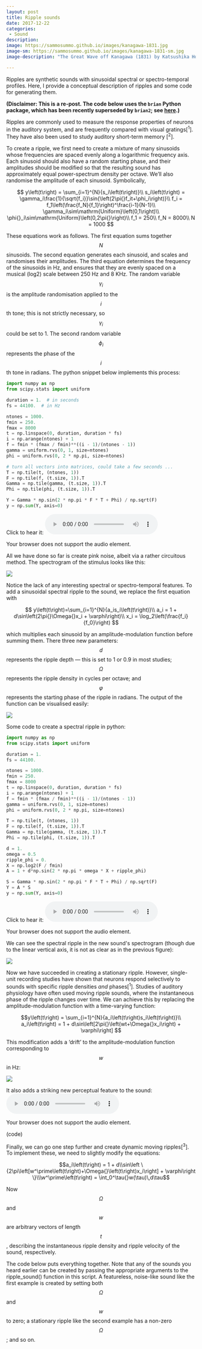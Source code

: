 ```yaml
---
layout: post
title: Ripple sounds
date: 2017-12-22
categories:
 - Sound
description:
image: https://sammosummo.github.io/images/kanagawa-1831.jpg
image-sm: https://sammosummo.github.io/images/kanagawa-1831-sm.jpg
image-description: "The Great Wave off Kanagawa (1831) by Katsushika Hokusai"

---
```


Ripples are synthetic sounds with sinusoidal spectral or spectro-temporal profiles. Here, I provide a conceptual description of ripples and some code for generating them.

**(Disclaimer: This is a re-post. The code below uses the `brian` Python package, which has been recently superseded by `brian2`; see [here](http://briansimulator.org).)**

Ripples are commonly used to measure the response properties of neurons in the auditory system, and are frequently compared with visual gratings[<sup>1</sup>]. They have also been used to study auditory short-term memory [<sup>2</sup>].

To create a ripple, we first need to create a mixture of many sinusoids whose frequencies are spaced evenly along a logarithmic frequency axis. Each sinusoid should also have a random starting phase, and their amplitudes should be modified so that the resulting sound has approximately equal power-spectrum density per octave. We’ll also randomise the amplitude of each sinusoid. Symbolically,

$$
y\left(t\right) = \sum_{i=1}^{N}{s_i\left(t\right)}\\
s_i\left(t\right) = \gamma_i\frac{1}{\sqrt{f_i}}\sin{\left(2\pi{}f_it+\phi_i\right)}\\
f_i = f_1\left(\frac{f_N}{f_1}\right)^\frac{i-1}{N-1}\\
\gamma_i\sim\mathrm{Uniform}\left(0,1\right)\\
\phi{}_i\sim\mathrm{Uniform}\left(0,2\pi{}\right)\\
f_1 = 250\\
f_N = 8000\\
N = 1000
$$

These equations work as follows. The first equation sums together $$N$$ sinusoids. The second equation generates each sinusoid, and scales and randomises their amplitudes. The third equation determines the frequency of the sinusoids in Hz, and ensures that they are evenly spaced on a musical (log2) scale between 250 Hz and 8 KHz. The random variable $$\gamma_i$$ is the amplitude randomisation applied to the $$i$$th tone; this is not strictly necessary, so $$\gamma_i$$ could be set to 1. The second random variable $$\phi_i$$ represents the phase of the $$i$$th tone in radians. The python snippet below implements this process:

~~~ python
import numpy as np
from scipy.stats import uniform

duration = 1.  # in seconds
fs = 44100.  # in Hz

ntones = 1000.
fmin = 250.
fmax = 8000
t = np.linspace(0, duration, duration * fs)
i = np.arange(ntones) + 1
f = fmin * (fmax / fmin)**((i - 1)/(ntones - 1))
gamma = uniform.rvs(0, 1, size=ntones)
phi = uniform.rvs(0, 2 * np.pi, size=ntones)

# turn all vectors into matrices, could take a few seconds ...
T = np.tile(t, (ntones, 1))
F = np.tile(f, (t.size, 1)).T
Gamma = np.tile(gamma, (t.size, 1)).T
Phi = np.tile(phi, (t.size, 1)).T

Y = Gamma * np.sin(2 * np.pi * F * T + Phi) / np.sqrt(F)
y = np.sum(Y, axis=0)
~~~

Click to hear it: <audio controls="controls"><source type="audio/wav" src="https://sammosummo.github.io/sounds/ripple_1.wav"></source><p>Your browser does not support the audio element.</p></audio></center>

All we have done so far is create pink noise, albeit via a rather circuitous method. The spectrogram of the stimulus looks like this:

![](https://sammosummo.github.io/images/ripple_1_specgram.png)

Notice the lack of any interesting spectral or spectro-temporal features. To add a sinusoidal spectral ripple to the sound, we replace the first equation with

$$
y\left(t\right)=\sum_{i=1}^{N}{a_is_i\left(t\right)}\\
a_i = 1 + d\sin\left(2\pi{}\Omega{}x_i + \varphi\right)\\
x_i = \log_2\left(\frac{f_i}{f_0}\right)
$$

which multiplies each sinusoid by an amplitude-modulation function before summing them. There three new parameters: $$d$$ represents the ripple depth — this is set to 1 or 0.9 in most studies; $$\Omega$$ represents the ripple density in cycles per octave; and $$\varphi$$ represents the starting phase of the ripple in radians. The output of the function can be visualised easily:

![](https://sammosummo.github.io/images/ripple_2_env.png)

Some code to create a spectral ripple in python:

~~~python
import numpy as np
from scipy.stats import uniform

duration = 1.
fs = 44100.

ntones = 1000.
fmin = 250.
fmax = 8000
t = np.linspace(0, duration, duration * fs)
i = np.arange(ntones) + 1
f = fmin * (fmax / fmin)**((i - 1)/(ntones - 1))
gamma = uniform.rvs(0, 1, size=ntones)
phi = uniform.rvs(0, 2 * np.pi, size=ntones)

T = np.tile(t, (ntones, 1))
F = np.tile(f, (t.size, 1)).T
Gamma = np.tile(gamma, (t.size, 1)).T
Phi = np.tile(phi, (t.size, 1)).T

d = 1.
omega = 0.5
ripple_phi = 0.
X = np.log2(F / fmin)
A = 1 + d*np.sin(2 * np.pi * omega * X + ripple_phi)

S = Gamma * np.sin(2 * np.pi * F * T + Phi) / np.sqrt(F)
Y = A * S
y = np.sum(Y, axis=0)
~~~

Click to hear it: <audio controls="controls"><source type="audio/wav" src="https://sammosummo.github.io/sounds/ripple_2.wav"></source><p>Your browser does not support the audio element.</p></audio></center>

We can see the spectral ripple in the new sound's spectrogram (though due to the linear vertical axis, it is not as clear as in the previous figure):

![](https://sammosummo.github.io/images/ripple_2_specgram.png)

Now we have succeeded in creating a stationary ripple. However, single-unit recording studies have shown that neurons respond selectively to sounds with specific ripple densities <em>and</em> phases[<sup>1</sup>]. Studies of auditory physiology have often used moving ripple sounds, where the instantaneous phase of the ripple changes over time. We can achieve this by replacing the amplitude-modulation function with a time-varying function:

$$y\left(t\right) = \sum_{i=1}^{N}{a_i\left(t\right)s_i\left(t\right)}\\
a_i\left(t\right) = 1 + d\sin\left[2\pi{}\left(wt+\Omega{}x_i\right) + \varphi\right]
$$

This modification adds a ‘drift’ to the amplitude-modulation function corresponding to $$w$$ in Hz:

![](https://sammosummo.github.io/images/ripple_3_env.png)

It also adds a striking new perceptual feature to the sound: <audio controls="controls"><source type="audio/wav" src="https://sammosummo.github.io/sounds/ripple_3.wav"></source><p>Your browser does not support the audio element.</p></audio></center>

(code)

Finally, we can go one step further and create dynamic moving ripples[<sup>3</sup>]. To implement these, we need to slightly modify the equations:

$$a_i\left(t\right) = 1 + d\\sin\left \{2\pi\left[w^\prime\left(t\right)+\Omega{}\left(t\right)x_i\right] + \varphi\right \}\\\w^\prime\left(t\right) = \int_0^\tau{}w(\tau)\,d\tau$$

Now $$\Omega$$ and $$w$$ are arbitrary vectors of length $$t$$, describing the instantaneous ripple density and ripple velocity of the sound, respectively.

The code below puts everything together. Note that any of the sounds you heard earlier can be created by passing the appropriate arguments to the ripple_sound() function in this script. A featureless, noise-like sound like the first example is created by setting both $$\Omega$$ and $$w$$ to zero; a stationary ripple like the second example has a non-zero $$\Omega$$; and so on.